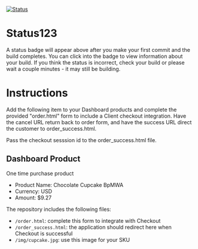 [![Status](https://img.shields.io/badge/status-SUBMITTABLE%20COMMIT:%2045002ae8f7bcae6d3d071be8658afe3f9fc1f8ca-brightgreen.svg)](https://github.com/crowdbotics-challenges/bakery_scaffold_dGgOvK5RQtk4RXDm/commit/45002ae8f7bcae6d3d071be8658afe3f9fc1f8ca)



# Status123

A status badge will appear above after you make your first commit and the build completes. You can click into the badge to view information about your build. If you think the status is incorrect, check your build or please wait a couple minutes - it may still be building.

# Instructions

Add the following item to your Dashboard products and complete the provided "order.html" form to include a Client checkout integration. Have the cancel URL return back to order form, and have the success URL direct the customer to order_success.html.

Pass the checkout sesssion id to the order_success.html file.

## Dashboard Product
One time purchase product
* Product Name: Chocolate Cupcake BpMWA
* Currency: USD
* Amount: $9.27

The repository includes the following files:
* `/order.html`: complete this form to integrate with Checkout
* `/order_success.html`: the application should redirect here when Checkout is successful
* `/img/cupcake.jpg`: use this image for your SKU
